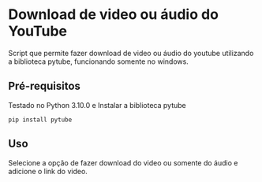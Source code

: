 # Download de video ou áudio do YouTube

Script que permite fazer download de video ou áudio do youtube 
utilizando a biblioteca pytube, funcionando somente no windows.


## Pré-requisitos

Testado no Python 3.10.0 e
Instalar a biblioteca pytube

```
pip install pytube
```

## Uso
Selecione a opção de fazer download do video ou somente do áudio e adicione o link do video.
